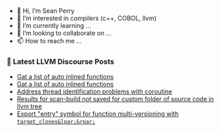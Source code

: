 - 👋 Hi, I’m Sean Perry
- 👀 I’m interested in compilers (c++, COBOL, llvm)
- 🌱 I’m currently learning ...
- 💞️ I’m looking to collaborate on ...
- 📫 How to reach me ...

<!---
s66perry/s66perry is a ✨ special ✨ repository because its `README.md` (this file) appears on your GitHub profile.
You can click the Preview link to take a look at your changes.
--->
### 📕 Latest LLVM Discourse Posts

<!-- DISCOURSE-LLVM:START -->
- [Gat a list of auto inlined functions](https://discourse.llvm.org/t/gat-a-list-of-auto-inlined-functions/79711#post_4)
- [Gat a list of auto inlined functions](https://discourse.llvm.org/t/gat-a-list-of-auto-inlined-functions/79711#post_3)
- [Address thread identification problems with coroutine](https://discourse.llvm.org/t/address-thread-identification-problems-with-coroutine/62015?page=3#post_58)
- [Results for scan-build not saved for custom folder of source code in llvm tree](https://discourse.llvm.org/t/results-for-scan-build-not-saved-for-custom-folder-of-source-code-in-llvm-tree/79712#post_1)
- [Export &quot;entry&quot; symbol for function multi-versioning with `target_clones&lpar;&rpar;`](https://discourse.llvm.org/t/export-entry-symbol-for-function-multi-versioning-with-target-clones/79688#post_2)
<!-- DISCOURSE-LLVM:END -->
